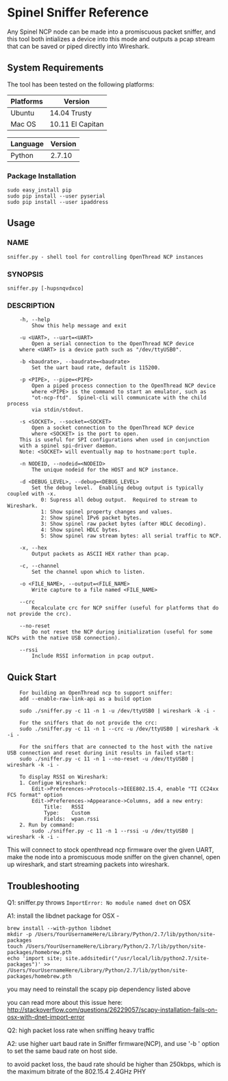 # Spinel Sniffer Reference

Any Spinel NCP node can be made into a promiscuous packet sniffer, and this
tool both intializes a device into this mode and outputs a pcap stream that
can be saved or piped directly into Wireshark.

## System Requirements

The tool has been tested on the following platforms:

| Platforms | Version          |
|-----------|------------------|
| Ubuntu    | 14.04 Trusty     |
| Mac OS    | 10.11 El Capitan |

| Language  | Version          |
|-----------|------------------|
| Python    | 2.7.10           |

### Package Installation

```
sudo easy_install pip
sudo pip install --user pyserial
sudo pip install --user ipaddress
```

## Usage

### NAME
    sniffer.py - shell tool for controlling OpenThread NCP instances

### SYNOPSIS
    sniffer.py [-hupsnqvdxco]

### DESCRIPTION

```
    -h, --help            
    	Show this help message and exit

    -u <UART>, --uart=<UART>
       	Open a serial connection to the OpenThread NCP device
	where <UART> is a device path such as "/dev/ttyUSB0".

    -b <baudrate>, --baudrate=<baudrate>
        Set the uart baud rate, default is 115200.

    -p <PIPE>, --pipe=<PIPE>
        Open a piped process connection to the OpenThread NCP device
        where <PIPE> is the command to start an emulator, such as
        "ot-ncp-ftd".  Spinel-cli will communicate with the child process
        via stdin/stdout.

    -s <SOCKET>, --socket=<SOCKET>
        Open a socket connection to the OpenThread NCP device
        where <SOCKET> is the port to open.
	This is useful for SPI configurations when used in conjunction
	with a spinel spi-driver daemon.
	Note: <SOCKET> will eventually map to hostname:port tuple.

    -n NODEID, --nodeid=<NODEID>
        The unique nodeid for the HOST and NCP instance.

    -d <DEBUG_LEVEL>, --debug=<DEBUG_LEVEL>
        Set the debug level.  Enabling debug output is typically coupled with -x.
           0: Supress all debug output.  Required to stream to Wireshark.
           1: Show spinel property changes and values.
           2: Show spinel IPv6 packet bytes.
           3: Show spinel raw packet bytes (after HDLC decoding).
           4: Show spinel HDLC bytes.
           5: Show spinel raw stream bytes: all serial traffic to NCP.

    -x, --hex
        Output packets as ASCII HEX rather than pcap.

    -c, --channel
        Set the channel upon which to listen.

    -o <FILE_NAME>, --output=<FILE_NAME>
        Write capture to a file named <FILE_NAME>

    --crc
        Recalculate crc for NCP sniffer (useful for platforms that do not provide the crc).

    --no-reset
        Do not reset the NCP during initialization (useful for some NCPs with the native USB connection).

    --rssi
        Include RSSI information in pcap output.
```

## Quick Start

```
    For building an OpenThread ncp to support sniffer:
    add --enable-raw-link-api as a build option

    sudo ./sniffer.py -c 11 -n 1 -u /dev/ttyUSB0 | wireshark -k -i -

    For the sniffers that do not provide the crc:
    sudo ./sniffer.py -c 11 -n 1 --crc -u /dev/ttyUSB0 | wireshark -k -i -

    For the sniffers that are connected to the host with the native USB connection and reset during init results in failed start:
    sudo ./sniffer.py -c 11 -n 1 --no-reset -u /dev/ttyUSB0 | wireshark -k -i -

    To display RSSI on Wireshark:
    1. Configue Wireshark:
        Edit->Preferences->Protocols->IEEE802.15.4, enable "TI CC24xx FCS format" option
        Edit->Preferences->Appearance->Columns, add a new entry:
            Title:   RSSI
            Type:    Custom
            Fields:  wpan.rssi
    2. Run by command:
        sudo ./sniffer.py -c 11 -n 1 --rssi -u /dev/ttyUSB0 | wireshark -k -i -
```

This will connect to stock openthread ncp firmware over the given UART,
make the node into a promiscuous mode sniffer on the given channel,
open up wireshark, and start streaming packets into wireshark.

## Troubleshooting
Q1: sniffer.py throws ```ImportError: No module named dnet``` on OSX

A1: install the libdnet package for OSX -
```
brew install --with-python libdnet
mkdir -p /Users/YourUsernameHere/Library/Python/2.7/lib/python/site-packages
touch /Users/YourUsernameHere/Library/Python/2.7/lib/python/site-packages/homebrew.pth
echo 'import site; site.addsitedir("/usr/local/lib/python2.7/site-packages")' >> /Users/YourUsernameHere/Library/Python/2.7/lib/python/site-packages/homebrew.pth
```
you may need to reinstall the scapy pip dependency listed above

you can read more about this issue here: http://stackoverflow.com/questions/26229057/scapy-installation-fails-on-osx-with-dnet-import-error


Q2: high packet loss rate when sniffing heavy traffic

A2: use higher uart baud rate in Sniffer firmware(NCP), and use '-b <baudrate>' option to set the same baud rate on host side.

to avoid packet loss, the baud rate should be higher than 250kbps, which is the maximum bitrate of the 802.15.4 2.4GHz PHY

